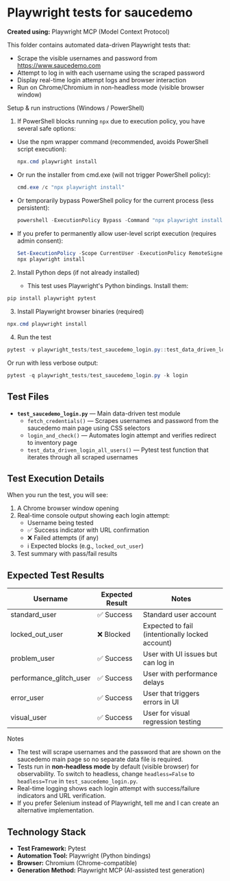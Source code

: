 # Playwright tests for saucedemo

**Created using:** Playwright MCP (Model Context Protocol)

This folder contains automated data-driven Playwright tests that:

- Scrape the visible usernames and password from https://www.saucedemo.com
- Attempt to log in with each username using the scraped password
- Display real-time login attempt logs and browser interaction
- Run on Chrome/Chromium in non-headless mode (visible browser window)

Setup & run instructions (Windows / PowerShell)

1) If PowerShell blocks running `npx` due to execution policy, you have several safe options:

- Use the npm wrapper command (recommended, avoids PowerShell script execution):

  ```powershell
  npx.cmd playwright install
  ```

- Or run the installer from cmd.exe (will not trigger PowerShell policy):

  ```powershell
  cmd.exe /c "npx playwright install"
  ```

- Or temporarily bypass PowerShell policy for the current process (less persistent):

  ```powershell
  powershell -ExecutionPolicy Bypass -Command "npx playwright install"
  ```

- If you prefer to permanently allow user-level script execution (requires admin consent):

  ```powershell
  Set-ExecutionPolicy -Scope CurrentUser -ExecutionPolicy RemoteSigned -Force
  npx playwright install
  ```

2) Install Python deps (if not already installed)

   - This test uses Playwright's Python bindings. Install them:

  ```powershell
  pip install playwright pytest
  ```

3) Install Playwright browser binaries (required)

  ```powershell
  npx.cmd playwright install
  ```

4) Run the test

  ```powershell
  pytest -v playwright_tests/test_saucedemo_login.py::test_data_driven_login_all_users -s
  ```

  Or run with less verbose output:

  ```powershell
  pytest -q playwright_tests/test_saucedemo_login.py -k login
  ```

## Test Files

- **`test_saucedemo_login.py`** — Main data-driven test module
  - `fetch_credentials()` — Scrapes usernames and password from the saucedemo main page using CSS selectors
  - `login_and_check()` — Automates login attempt and verifies redirect to inventory page
  - `test_data_driven_login_all_users()` — Pytest test function that iterates through all scraped usernames

## Test Execution Details

When you run the test, you will see:

1. A Chrome browser window opening
2. Real-time console output showing each login attempt:
   - Username being tested
   - ✅ Success indicator with URL confirmation
   - ❌ Failed attempts (if any)
   - ℹ️ Expected blocks (e.g., `locked_out_user`)
3. Test summary with pass/fail results

## Expected Test Results

| Username | Expected Result | Notes |
|----------|-----------------|-------|
| standard_user | ✅ Success | Standard user account |
| locked_out_user | ❌ Blocked | Expected to fail (intentionally locked account) |
| problem_user | ✅ Success | User with UI issues but can log in |
| performance_glitch_user | ✅ Success | User with performance delays |
| error_user | ✅ Success | User that triggers errors in UI |
| visual_user | ✅ Success | User for visual regression testing |

Notes

- The test will scrape usernames and the password that are shown on the saucedemo main page so no separate data file is required.
- Tests run in **non-headless mode** by default (visible browser) for observability. To switch to headless, change `headless=False` to `headless=True` in `test_saucedemo_login.py`.
- Real-time logging shows each login attempt with success/failure indicators and URL verification.
- If you prefer Selenium instead of Playwright, tell me and I can create an alternative implementation.

## Technology Stack

- **Test Framework:** Pytest
- **Automation Tool:** Playwright (Python bindings)
- **Browser:** Chromium (Chrome-compatible)
- **Generation Method:** Playwright MCP (AI-assisted test generation)
